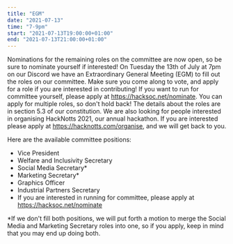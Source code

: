 ```yaml
---
title: "EGM"
date: "2021-07-13"
time: "7-9pm"
start: "2021-07-13T19:00:00+01:00"
end: "2021-07-13T21:00:00+01:00"
---
```


Nominations for the remaining roles on the committee are now open, so be sure to nominate yourself if interested!
 On Tuesday the 13th of July at 7pm on our Discord we have an Extraordinary General Meeting (EGM) to fill out the roles on our committee. Make sure you come along to vote, and apply for a role if you are interested in contributing!
 If you want to run for committee yourself, please apply at https://hacksoc.net/nominate. You can apply for multiple roles, so don't hold back! The details about the roles are in section 5.3 of our constitution.
 We are also looking for people interested in organising HackNotts 2021, our annual hackathon. If you are interested please apply at https://hacknotts.com/organise, and we will get back to you.
 
 Here are the available committee positions:
 
+ Vice President 
+ Welfare and Inclusivity Secretary 
+ Social Media Secretary* 
+ Marketing Secretary* 
+ Graphics Officer 
+ Industrial Partners Secretary 
+ If you are interested in running for committee, please apply at https://hacksoc.net/nominate
 
 *If we don't fill both positions, we will put forth a motion to merge the Social Media and Marketing Secretary roles into one, so if you apply, keep in mind that you may end up doing both.